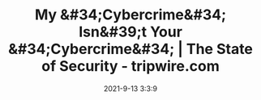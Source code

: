 ---
"title": "My &amp;#34;Cybercrime&amp;#34; Isn&amp;#39;t Your &amp;#34;Cybercrime&amp;#34; | The State of Security - tripwire.com"
"date": "2021-9-13 3:3:9"
"feed_name": "GOOGLENEWSMINING"
"feed_website": "https://news.google.com/search?q=mining%2Bincident&hl=en-US&gl=US&ceid=US:en"
"feed_rss": "https://news.google.com/rss/search?q=mining%2Bincident&hl=en-US&gl=US&ceid=US:en"
"link": "https://www.tripwire.com/state-of-security/security-data-protection/my-cybercrime-isnt-your-cybercrime/"
"file": "_posts/2021-1-1-3c6d54e123aa000a1f554db731e02c8e3bd14308.md"
"accident": "1"
"drilling": "0"
"dead": "0"
"injured": "0"
---